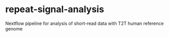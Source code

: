 # repeat-signal-analysis
Nextflow pipeline for analysis of short-read data with T2T human reference genome
